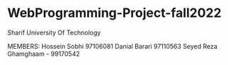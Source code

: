 # WebProgramming-Project-fall2022
Sharif University Of Technology

MEMBERS:
    Hossein Sobhi 97106081
    Danial Barari 97110563
    Seyed Reza Ghamghaam - 99170542
